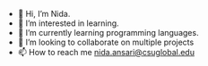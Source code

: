 - 👋 Hi, I’m Nida.
- 👀 I’m interested in learning.
- 🌱 I’m currently learning programming languages.
- 💞️ I’m looking to collaborate on multiple projects
- 📫 How to reach me nida.ansari@csuglobal.edu

<!---
Nida3498/Nida3498 is a ✨ special ✨ repository because its `README.md` (this file) appears on your GitHub profile.
You can click the Preview link to take a look at your changes.
--->
